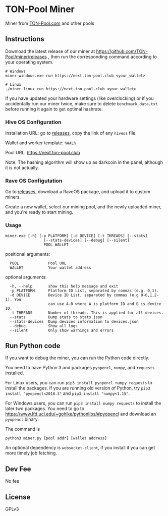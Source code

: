 # TON-Pool Miner

Miner from [TON-Pool.com](https://ton-pool.com/) and other pools

## Instructions

Download the latest release of our miner at https://github.com/TON-Pool/miner/releases , then run the corresponding command according to your operating system.

```
# Windows
miner-windows.exe run https://next.ton-pool.club <your_wallet>

# Linux
./miner-linux run https://next.ton-pool.club <your_wallet>
```

If you have updated your hardware settings (like overclocking) or if you accidentally run our miner twice, make sure to delete `benchmark_data.txt` before running it again to get optimal hashrate.

### Hive OS Configuration

Installation URL: go to [releases](https://github.com/TON-Pool/miner/releases), copy the link of any `hiveos` file.

Wallet and worker template: `%WAL%`

Pool URL: https://next.ton-pool.club

Note: The hashing algorithm will show up as darkcoin in the panel, although it is not actually.

### Rave OS Configutation

Go to [releases](https://github.com/TON-Pool/miner/releases), download a RaveOS package, and upload it to custom miners.

Create a new wallet, select our mining pool, and the newly uploaded miner, and you're ready to start mining.

### Usage 

```
miner.exe [-h] [-p PLATFORM] [-d DEVICE] [-t THREADS] [--stats]
                 [--stats-devices] [--debug] [--silent]
                 POOL WALLET
```

positional arguments:
```
  POOL             Pool URL
  WALLET           Your wallet address
```  

optional arguments:
```
  -h, --help       show this help message and exit
  -p PLATFORM      Platform ID List, separated by commas (e.g. 0,1).
  -d DEVICE        Device ID List, separated by commas (e.g 0-0,1,2-1). You
                   can use A-B where A is platform ID and B is device ID.
  -t THREADS       Number of threads. This is applied for all devices.
  --stats          Dump stats to stats.json
  --stats-devices  Dump devices information to devices.json
  --debug          Show all logs
  --silent         Only show warnings and errors
```

## Run Python code

If you want to debug the miner, you can run the Python code directly.

You need to have Python 3 and packages `pyopencl`, `numpy`, and `requests` installed.

For Linux users, you can run `pip3 install pyopencl numpy requests` to install the packages. If you are running old version of Python, try `pip3 install "pyopencl<2018.3"` and `pip3 install "numpy<1.15"`.

For Windows users, you can run `pip3 install numpy requests` to install the later two packages. You need to go to https://www.lfd.uci.edu/~gohlke/pythonlibs/#pyopencl and download an `pyopencl` binary.

The command is

```
python3 miner.py [pool addr] [wallet address]
```

An optional dependency is `websocket-client`, if you install it you can get more timely job fetching.

## Dev Fee

No fee

## License

GPLv3
